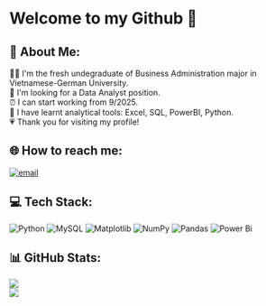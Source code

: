 # Welcome to my Github 👋

## 💫 About Me:
💁‍♀️ I'm the fresh undegraduate of Business Administration major in Vietnamese-German University.<br>🔎 I'm looking for a Data Analyst position.<br>⏰ I can start working from 9/2025.<br>🎯 I have learnt analytical tools: Excel, SQL, PowerBI, Python.<br>💗 Thank you for visiting my profile!


## 🌐 How to reach me:
[![email](https://img.shields.io/badge/Email-D14836?logo=gmail&logoColor=white)](mailto:nhuyencbl@gmail.com) 

## 💻 Tech Stack:
![Python](https://img.shields.io/badge/python-3670A0?style=for-the-badge&logo=python&logoColor=ffdd54) ![MySQL](https://img.shields.io/badge/mysql-4479A1.svg?style=for-the-badge&logo=mysql&logoColor=white) ![Matplotlib](https://img.shields.io/badge/Matplotlib-%23ffffff.svg?style=for-the-badge&logo=Matplotlib&logoColor=black) ![NumPy](https://img.shields.io/badge/numpy-%23013243.svg?style=for-the-badge&logo=numpy&logoColor=white) ![Pandas](https://img.shields.io/badge/pandas-%23150458.svg?style=for-the-badge&logo=pandas&logoColor=white) ![Power Bi](https://img.shields.io/badge/power_bi-F2C811?style=for-the-badge&logo=powerbi&logoColor=black)

## 📊 GitHub Stats:
![](https://github-readme-stats.vercel.app/api?username=nhu-yen-315&theme=default&hide_border=false&include_all_commits=false&count_private=false)<br/>
![](https://github-readme-stats.vercel.app/api/top-langs/?username=nhu-yen-315&theme=default&hide_border=false&include_all_commits=false&count_private=false&layout=compact)

<!-- Proudly created with GPRM ( https://gprm.itsvg.in ) -->
